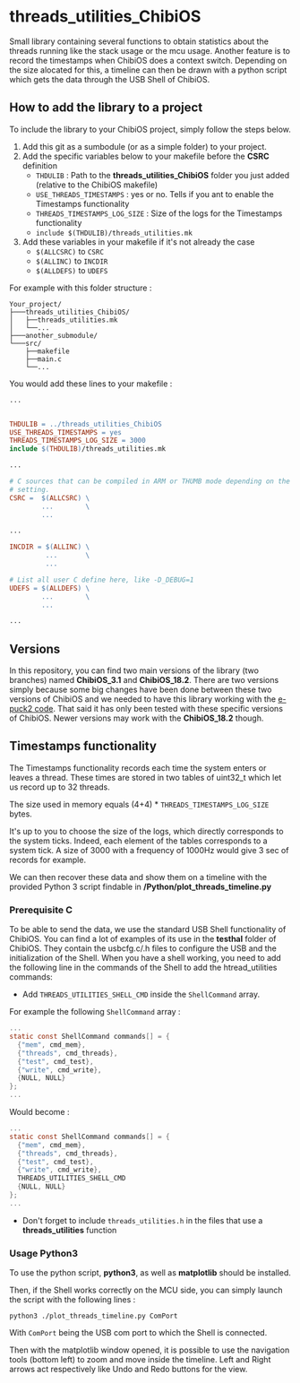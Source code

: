threads_utilities_ChibiOS
=========================
Small library containing several functions to obtain statistics about the threads running like the stack usage or the mcu usage. Another feature is to record the timestamps when ChibiOS does a context switch. Depending on the size alocated for this, a timeline can then be drawn with a python script which gets the data through the USB Shell of ChibiOS.

How to add the library to a project
-----------------------------------

To include the library to your ChibiOS project, simply follow the steps below.

1. Add this git as a sumbodule (or as a simple folder) to your project.
2. Add the specific variables below to your makefile before the **CSRC** definition
	-	``THDULIB``						: Path to the **threads_utilities_ChibiOS** folder you just added (relative to the ChibiOS makefile)
	-	``USE_THREADS_TIMESTAMPS``		: yes or no. Tells if you ant to enable the Timestamps functionality
	-	``THREADS_TIMESTAMPS_LOG_SIZE``	: Size of the logs for the Timestamps functionality
	-	``include $(THDULIB)/threads_utilities.mk``
3. Add these variables in your makefile if it's not already the case
	-	``$(ALLCSRC)`` 	to 	``CSRC``
	-	``$(ALLINC)`` 	to 	``INCDIR``
	-	``$(ALLDEFS)`` 	to 	``UDEFS``

For example with this folder structure :
```
Your_project/
├───threads_utilities_ChibiOS/
│   ├──threads_utilities.mk
│   └──...
├───another_submodule/
└───src/
    ├──makefile
    ├──main.c
    └──...
```
You would add these lines to your makefile :

```makefile
...


THDULIB = ../threads_utilities_ChibiOS
USE_THREADS_TIMESTAMPS = yes
THREADS_TIMESTAMPS_LOG_SIZE = 3000
include $(THDULIB)/threads_utilities.mk

...

# C sources that can be compiled in ARM or THUMB mode depending on the global
# setting.
CSRC =  $(ALLCSRC) \
        ...        \
        ...

...

INCDIR = $(ALLINC) \
         ...       \
         ...

# List all user C define here, like -D_DEBUG=1
UDEFS = $(ALLDEFS) \
        ...        \
        ...

...
```

Versions
--------
In this repository, you can find two main versions of the library (two branches) named **ChibiOS_3.1** and **ChibiOS_18.2**. There are two versions simply because some big changes have been done between these two versions of ChibiOS and we needed to have this library working with the [e-puck2 code](https://github.com/e-puck2/e-puck2_main-processor).
That said it has only been tested with these specific versions of ChibiOS. Newer versions may work with the **ChibiOS_18.2** though.

Timestamps functionality
-----------------------

The Timestamps functionality records each time the system enters or leaves a thread.
These times are stored in two tables of uint32_t which let us record up to 32 threads.

The size used in memory equals (4+4) * ``THREADS_TIMESTAMPS_LOG_SIZE`` bytes.

It's up to you to choose the size of the logs, which directly corresponds to the system ticks. Indeed, each element of the tables corresponds to a system tick. 
A size of 3000 with a frequency of 1000Hz would give 3 sec of records for example.

We can then recover these data and show them on a timeline with the provided Python 3 script findable in **/Python/plot_threads_timeline.py**

### Prerequisite C

To be able to send the data, we use the standard USB Shell functionality of ChibiOS. You can find a lot of examples of its use in the **testhal** folder of ChibiOS. They contain the usbcfg.c/.h files to configure the USB and the initialization of the Shell.
When you have a shell working, you need to add the following line in the commands of the Shell to add the htread_utilities commands:

- Add ``THREADS_UTILITIES_SHELL_CMD`` inside the ``ShellCommand`` array.

For example the following ``ShellCommand`` array : 

```c
...
static const ShellCommand commands[] = {
  {"mem", cmd_mem},
  {"threads", cmd_threads},
  {"test", cmd_test},
  {"write", cmd_write},
  {NULL, NULL}
};
...
```
Would become :

```c
...
static const ShellCommand commands[] = {
  {"mem", cmd_mem},
  {"threads", cmd_threads},
  {"test", cmd_test},
  {"write", cmd_write},
  THREADS_UTILITIES_SHELL_CMD
  {NULL, NULL}
};
...
```
- Don't forget to include ``threads_utilities.h`` in the files that use a **threads_utilities** function

### Usage Python3

To use the python script, **python3**, as well as **matplotlib** should be installed.

Then, if the Shell works correctly on the MCU side, you can simply launch the script with the following lines :
 ```
 python3 ./plot_threads_timeline.py ComPort
```

With ``ComPort`` being the USB com port to which the Shell is connected.

Then with the matplotlib window opened, it is possible to use the navigation tools (bottom left) to zoom and move inside the timeline. Left and Right arrows act respectively like Undo and Redo buttons for the view.
